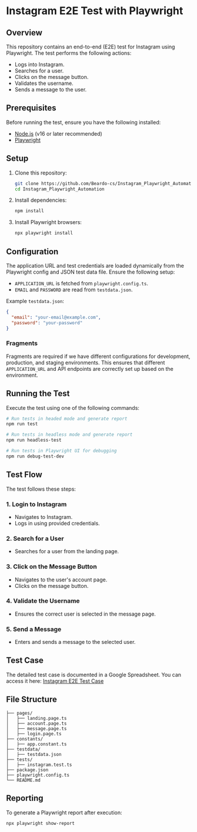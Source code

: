 # Instagram E2E Test with Playwright


## Overview
This repository contains an end-to-end (E2E) test for Instagram using Playwright. The test performs the following actions:
- Logs into Instagram.
- Searches for a user.
- Clicks on the message button.
- Validates the username.
- Sends a message to the user.

## Prerequisites
Before running the test, ensure you have the following installed:
- [Node.js](https://nodejs.org/) (v16 or later recommended)
- [Playwright](https://playwright.dev/)

## Setup
1. Clone this repository:
   ```sh
   git clone https://github.com/Beardo-cs/Instagram_Playwright_Automation
   cd Instagram_Playwright_Automation
   ```
2. Install dependencies:
   ```sh
   npm install
   ```
3. Install Playwright browsers:
   ```sh
   npx playwright install
   ```

## Configuration
The application URL and test credentials are loaded dynamically from the Playwright config and JSON test data file. Ensure the following setup:
- `APPLICATION_URL` is fetched from `playwright.config.ts`.
- `EMAIL` and `PASSWORD` are read from `testdata.json`.

Example `testdata.json`:
```json
{
  "email": "your-email@example.com",
  "password": "your-password"
}
```

### Fragments
Fragments are required if we have different configurations for development, production, and staging environments. This ensures that different `APPLICATION_URL` and API endpoints are correctly set up based on the environment.

## Running the Test
Execute the test using one of the following commands:
```sh
# Run tests in headed mode and generate report
npm run test

# Run tests in headless mode and generate report
npm run headless-test

# Run tests in Playwright UI for debugging
npm run debug-test-dev
```

## Test Flow
The test follows these steps:

### 1. Login to Instagram
- Navigates to Instagram.
- Logs in using provided credentials.

### 2. Search for a User
- Searches for a user from the landing page.

### 3. Click on the Message Button
- Navigates to the user's account page.
- Clicks on the message button.

### 4. Validate the Username
- Ensures the correct user is selected in the message page.

### 5. Send a Message
- Enters and sends a message to the selected user.

## Test Case
The detailed test case is documented in a Google Spreadsheet. You can access it here:
[Instagram E2E Test Case](https://docs.google.com/spreadsheets/d/1IuN880tinX60OjQdC9Sb_5DeeYhz6hkIHEPZ0DiYBmE/edit?usp=sharing)

## File Structure
```
├── pages/
│   ├── landing.page.ts
│   ├── account.page.ts
│   ├── message.page.ts
│   ├── login.page.ts
├── constants/
│   ├── app.constant.ts
├── testdata/
│   ├── testdata.json
├── tests/
│   ├── instagram.test.ts
├── package.json
├── playwright.config.ts
└── README.md
```

## Reporting
To generate a Playwright report after execution:
```sh
npx playwright show-report
```

